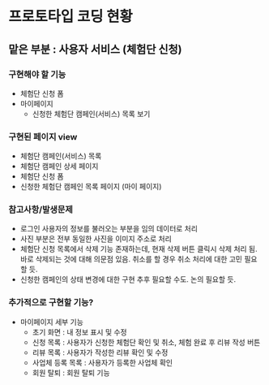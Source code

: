 # 프로토타입 코딩 현황
## 맡은 부분 : 사용자 서비스 (체험단 신청)

### 구현해야 할 기능
- 체험단 신청 폼
- 마이페이지
  - 신청한 체험단 캠페인(서비스) 목록 보기

### 구현된 페이지 view
- 체험단 캠페인(서비스) 목록
- 체험단 캠페인 상세 페이지
- 체험단 신청 폼
- 신청한 체험단 캠페인 목록 페이지 (마이 페이지)

### 참고사항/발생문제
- 로그인 사용자의 정보를 불러오는 부분을 임의 데이터로 처리
- 사진 부분은 전부 동일한 사진을 이미지 주소로 처리
- 체험단 신청 목록에서 삭제 기능 존재하는데, 현재 삭제 버튼 클릭시 삭제 처리 됨. 바로 삭제되는 것에 대해 의문점 있음. 취소를 할 경우 취소 처리에 대한 고민 필요할 듯.
- 신청한 캠페인의 상태 변경에 대한 구현 추후 필요할 수도. 논의 필요할 듯.

### 추가적으로 구현할 기능?
- 마이페이지 세부 기능
    - 초기 화면 : 내 정보 표시 및 수정
    - 신청 목록 : 사용자가 신청한 체험단 확인 및 취소, 체험 완료 후 리뷰 작성 버튼
    - 리뷰 목록 : 사용자가 작성한 리뷰 확인 및 수정
    - 사업체 등록 목록 : 사용자가 등록한 사업체 확인
    - 회원 탈퇴 : 회원 탈퇴 기능